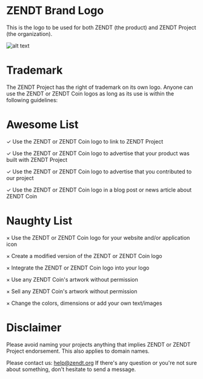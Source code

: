 # ZENDT Brand Logo

This is the logo to be used for both ZENDT (the product) and ZENDT Project (the organization).

![alt text](https://github.com/Zendt/Zendt-Logo/blob/master/Zendt%20Brand.png)

# Trademark

The ZENDT Project has the right of trademark on its own logo. Anyone can use the ZENDT or ZENDT Coin logos as long as its use is within the following guidelines:

# Awesome List

✓ Use the ZENDT or ZENDT Coin logo to link to ZENDT Project

✓ Use the ZENDT or ZENDT Coin logo to advertise that your product was built with ZENDT Project

✓ Use the ZENDT or ZENDT Coin logo to advertise that you contributed to our project

✓ Use the ZENDT or ZENDT Coin logo in a blog post or news article about ZENDT Coin

# Naughty List

× Use the ZENDT or ZENDT Coin logo for your website and/or application icon

× Create a modified version of the ZENDT or ZENDT Coin logo

× Integrate the ZENDT or ZENDT Coin logo into your logo

× Use any ZENDT Coin's artwork without permission

× Sell any ZENDT Coin's artwork without permission

× Change the colors, dimensions or add your own text/images

# Disclaimer

Please avoid naming your projects anything that implies ZENDT or ZENDT Project endorsement. This also applies to domain names.

Please contact us: help@zendt.org If there's any question or you're not sure about something, don't hesitate to send a message.
